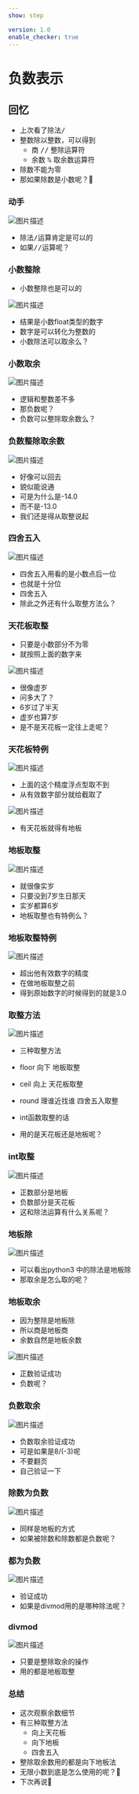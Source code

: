 ```yaml
---
show: step

version: 1.0
enable_checker: true
---
```


# 负数表示
## 回忆
- 上次看了除法<kbd>/</kbd>
- 整数除以整数，可以得到
	- 商 <kbd>/</kbd><kbd>/</kbd> 整除运算符
	- 余数 <kbd>%</kbd> 取余数运算符
- 除数不能为零
- 那如果除数是小数呢？🤪

### 动手

![图片描述](https://doc.shiyanlou.com/courses/uid1190679-20210820-1629443935143)

- 除法<kbd>/</kbd>运算肯定是可以的
- 如果<kbd>/</kbd><kbd>/</kbd>运算呢？

### 小数整除

- 小数整除也是可以的

![图片描述](https://doc.shiyanlou.com/courses/uid1190679-20210820-1629444160091)

- 结果是小数float类型的数字
- 数字是可以转化为整数的
- 小数除法可以取余么？

### 小数取余

![图片描述](https://doc.shiyanlou.com/courses/uid1190679-20210820-1629444293063)

- 逻辑和整数差不多
- 那负数呢？
- 负数可以整除取余数么？

### 负数整除取余数

![图片描述](https://doc.shiyanlou.com/courses/uid1190679-20210820-1629444422664)

- 好像可以回去
- 貌似能说通
- 可是为什么是-14.0
- 而不是-13.0 
- 我们还是得从取整说起

### 四舍五入

![图片描述](https://doc.shiyanlou.com/courses/uid1190679-20210820-1629444577858)

- 四舍五入用看的是小数点后一位
- 也就是十分位
- 四舍五入
- 除此之外还有什么取整方法么？

### 天花板取整

- 只要是小数部分不为零
- 就按照上面的数字来

![图片描述](https://doc.shiyanlou.com/courses/uid1190679-20210820-1629444865173)

- 很像虚岁
- 问多大了？
- 6岁过了半天
- 虚岁也算7岁
- 是不是天花板一定往上走呢？

### 天花板特例

![图片描述](https://doc.shiyanlou.com/courses/uid1190679-20211030-1635580639979)

- 上面的这个精度浮点型取不到
- 从有效数字部分就给截取了

![图片描述](https://doc.shiyanlou.com/courses/uid1190679-20211030-1635580692141)

- 有天花板就得有地板

### 地板取整

![图片描述](https://doc.shiyanlou.com/courses/uid1190679-20210820-1629444956135)

- 就很像实岁
- 只要没到7岁生日那天
- 实岁都算6岁
- 地板取整也有特例么？

### 地板取整特例

![图片描述](https://doc.shiyanlou.com/courses/uid1190679-20211030-1635580770750)

- 超出他有效数字的精度
- 在做地板取整之前
- 得到原始数字的时候得到的就是3.0

### 取整方法

![图片描述](https://doc.shiyanlou.com/courses/uid1190679-20210820-1629444743466)

- 三种取整方法
- floor 向下 地板取整
- ceil 向上 天花板取整
- round 理谁近找谁 四舍五入取整

- int函数取整的话
- 用的是天花板还是地板呢？
### int取整

![图片描述](https://doc.shiyanlou.com/courses/uid1190679-20210820-1629445323151)

- 正数部分是地板
- 负数部分是天花板
- 这和除法运算有什么关系呢？

### 地板除

![图片描述](https://doc.shiyanlou.com/courses/uid1190679-20210820-1629445476703)

- 可以看出python3 中的除法是地板除
- 那取余是怎么取的呢？

### 地板取余

- 因为整除是地板除
- 所以商是地板商
- 余数自然是地板余数

![图片描述](https://doc.shiyanlou.com/courses/uid1190679-20210820-1629445672049)

- 正数验证成功
- 负数呢？

### 负数取余

![图片描述](https://doc.shiyanlou.com/courses/uid1190679-20210820-1629445711715)

- 负数取余验证成功
- 可是如果是8/(-3)呢
- 不要翻页
- 自己验证一下

### 除数为负数

![图片描述](https://doc.shiyanlou.com/courses/uid1190679-20210820-1629445830441)

- 同样是地板的方式
- 如果被除数和除数都是负数呢？

### 都为负数

![图片描述](https://doc.shiyanlou.com/courses/uid1190679-20210820-1629445927448)

- 验证成功
- 如果是divmod用的是哪种除法呢？

### divmod
![图片描述](https://doc.shiyanlou.com/courses/uid1190679-20210820-1629446084501)

- 只要是整除取余的操作
- 用的都是地板取整

### 总结 

- 这次观察余数细节
- 有三种取整方法
	- 向上天花板
	- 向下地板
	- 四舍五入
- 整除取余数用的都是向下地板法
- 无限小数到底是怎么使用的呢？🤪
- 下次再说👋